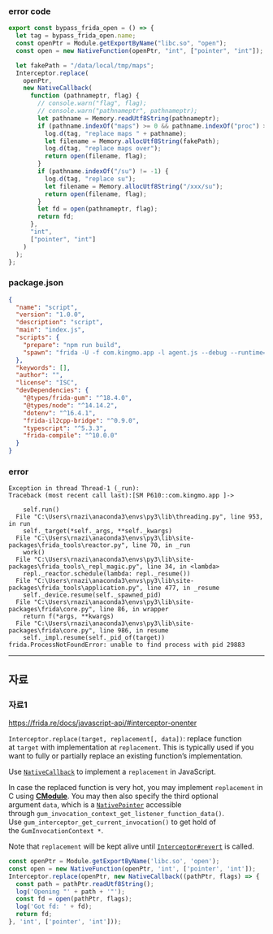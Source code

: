 ### error code
```ts
export const bypass_frida_open = () => {
  let tag = bypass_frida_open.name;
  const openPtr = Module.getExportByName("libc.so", "open");
  const open = new NativeFunction(openPtr, "int", ["pointer", "int"]);

  let fakePath = "/data/local/tmp/maps";
  Interceptor.replace(
    openPtr,
    new NativeCallback(
      function (pathnameptr, flag) {
        // console.warn("flag", flag);
        // console.warn("pathnameptr", pathnameptr);
        let pathname = Memory.readUtf8String(pathnameptr);
        if (pathname.indexOf("maps") >= 0 && pathname.indexOf("proc") >= 0) {
          log.d(tag, "replace maps " + pathname);
          let filename = Memory.allocUtf8String(fakePath);
          log.d(tag, "replace maps over");
          return open(filename, flag);
        }
        if (pathname.indexOf("/su") != -1) {
          log.d(tag, "replace su");
          let filename = Memory.allocUtf8String("/xxx/su");
          return open(filename, flag);
        }
        let fd = open(pathnameptr, flag);
        return fd;
      },
      "int",
      ["pointer", "int"]
    )
  );
};
```

### package.json
```json
{
  "name": "script",
  "version": "1.0.0",
  "description": "script",
  "main": "index.js",
  "scripts": {
    "prepare": "npm run build",
    "spawn": "frida -U -f com.kingmo.app -l agent.js --debug --runtime=v8",
  },
  "keywords": [],
  "author": "",
  "license": "ISC",
  "devDependencies": {
    "@types/frida-gum": "^18.4.0",
    "@types/node": "^14.14.2",
    "dotenv": "^16.4.1",
    "frida-il2cpp-bridge": "^0.9.0",
    "typescript": "^5.3.3",
    "frida-compile": "^10.0.0"
  }
}
```

### error
```shell
Exception in thread Thread-1 (_run):
Traceback (most recent call last):[SM P610::com.kingmo.app ]->

    self.run()
  File "C:\Users\rnazi\anaconda3\envs\py3\lib\threading.py", line 953, in run
    self._target(*self._args, **self._kwargs)
  File "C:\Users\rnazi\anaconda3\envs\py3\lib\site-packages\frida_tools\reactor.py", line 70, in _run
    work()
  File "C:\Users\rnazi\anaconda3\envs\py3\lib\site-packages\frida_tools\_repl_magic.py", line 34, in <lambda>
    repl._reactor.schedule(lambda: repl._resume())
  File "C:\Users\rnazi\anaconda3\envs\py3\lib\site-packages\frida_tools\application.py", line 477, in _resume
    self._device.resume(self._spawned_pid)
  File "C:\Users\rnazi\anaconda3\envs\py3\lib\site-packages\frida\core.py", line 86, in wrapper
    return f(*args, **kwargs)
  File "C:\Users\rnazi\anaconda3\envs\py3\lib\site-packages\frida\core.py", line 986, in resume
    self._impl.resume(self._pid_of(target))
frida.ProcessNotFoundError: unable to find process with pid 29883
```

---

## 자료
### 자료1
https://frida.re/docs/javascript-api/#interceptor-onenter

`Interceptor.replace(target, replacement[, data])`: replace function at `target` with implementation at `replacement`. This is typically used if you want to fully or partially replace an existing function’s implementation.

Use [`NativeCallback`](https://frida.re/docs/javascript-api/#nativecallback) to implement a `replacement` in JavaScript.

In case the replaced function is very hot, you may implement `replacement` in C using **[CModule](https://frida.re/docs/javascript-api/#cmodule)**. You may then also specify the third optional argument `data`, which is a [`NativePointer`](https://frida.re/docs/javascript-api/#nativepointer) accessible through `gum_invocation_context_get_listener_function_data()`. Use `gum_interceptor_get_current_invocation()` to get hold of the `GumInvocationContext *`.

Note that `replacement` will be kept alive until [`Interceptor#revert`](https://frida.re/docs/javascript-api/#interceptor-revert) is called.
```ts
const openPtr = Module.getExportByName('libc.so', 'open');
const open = new NativeFunction(openPtr, 'int', ['pointer', 'int']);
Interceptor.replace(openPtr, new NativeCallback((pathPtr, flags) => {
  const path = pathPtr.readUtf8String();
  log('Opening "' + path + '"');
  const fd = open(pathPtr, flags);
  log('Got fd: ' + fd);
  return fd;
}, 'int', ['pointer', 'int']));
```
